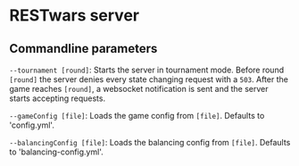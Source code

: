# RESTwars server

## Commandline parameters

`--tournament [round]`: Starts the server in tournament mode. Before round `[round]` the server denies every state changing request with a `503`. After the game reaches `[round]`, a websocket notification is sent and the server starts accepting requests.

`--gameConfig [file]`: Loads the game config from `[file]`. Defaults to 'config.yml'.

`--balancingConfig [file]`: Loads the balancing config from `[file]`. Defaults to 'balancing-config.yml'.
